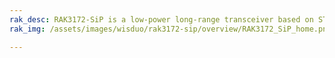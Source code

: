 ```yaml
---
rak_desc: RAK3172-SiP is a low-power long-range transceiver based on STM32WLE5JC SoC in a System-in-Package form factor. It provides an easy to use, small size, low-power solution for long-range wireless data applications.
rak_img: /assets/images/wisduo/rak3172-sip/overview/RAK3172_SiP_home.png

---
```


<rk-redirect to="/Product-Categories/WisDuo/RAK3172-SiP/Overview/"/>
